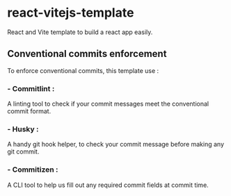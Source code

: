 # react-vitejs-template
React and Vite template to build a react app easily.

## Conventional commits enforcement
To enforce conventional commits, this template use :
### - Commitlint : 
A linting tool to check if your commit messages meet the conventional commit format.

### - Husky : 
A handy git hook helper, to check your commit message before making any git commit.

### - Commitizen :
A CLI tool to help us fill out any required commit fields at commit time.